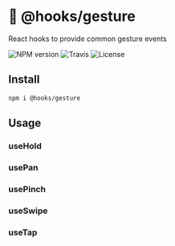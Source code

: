 # 🎒 @hooks/gesture

React hooks to provide common gesture events

![NPM version](https://img.shields.io/npm/v/@hooks/gesture?style=flat-square)
![Travis](https://img.shields.io/travis/com/simmo/hooks?style=flat-square)
![License](https://img.shields.io/npm/l/@hooks/gesture?style=flat-square)

## Install

```bash
npm i @hooks/gesture
```

## Usage

### useHold

### usePan

### usePinch

### useSwipe

### useTap
